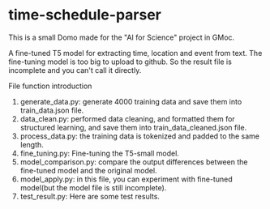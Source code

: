 # time-schedule-parser
This is a small Domo made for the "AI for Science" project in GMoc.

A fine-tuned T5 model for extracting time, location and event from text.
The fine-tuning model is too big to upload to github. So the result file is incomplete and you can't call it directly.

File function introduction
1. generate_data.py: generate 4000 training data and save them into train_data.json file.
2. data_clean.py: performed data cleaning, and formatted them for structured learning, and save them into train_data_cleaned.json file.
3. process_data.py: the training data is tokenized and padded to the same length.
4. fine_tuning.py: Fine-tuning the T5-small model.
5. model_comparison.py: compare the output differences between the fine-tuned model and the original model.
6. model_apply.py: in this file, you can experiment with fine-tuned model(but the model file is still incomplete).
7. test_result.py: Here are some test results.
